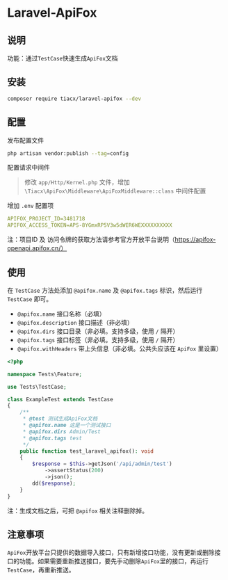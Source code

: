 Laravel-ApiFox
============

说明
---

功能：通过`TestCase`快速生成`ApiFox`文档

安装
---

```bash
composer require tiacx/laravel-apifox --dev
```

配置
---

发布配置文件

```bash
php artisan vendor:publish --tag=config
```

配置请求中间件

> 修改 `app/Http/Kernel.php` 文件，增加 `\Tiacx\ApiFox\Middleware\ApiFoxMiddleware::class` 中间件配置

增加 `.env` 配置项

```yaml
APIFOX_PROJECT_ID=3481718
APIFOX_ACCESS_TOKEN=APS-8YGmxRP5V3w5dWER6WEXXXXXXXXXX
```

注：项目ID 及 访问令牌的获取方法请参考官方开放平台说明（https://apifox-openapi.apifox.cn/）

使用
---

在 `TestCase` 方法处添加 `@apifox.name` 及 `@apifox.tags` 标识，然后运行 `TestCase` 即可。

+ `@apifox.name` 接口名称（必填）
+ `@apifox.description` 接口描述（非必填）
+ `@apifox.dirs` 接口目录（非必填。支持多级，使用 `/` 隔开）
+ `@apifox.tags` 接口标签（非必填。支持多级，使用 `/` 隔开）
+ `@apifox.withHeaders` 带上头信息（非必填。公共头应该在 `ApiFox` 里设置）

```php
<?php

namespace Tests\Feature;

use Tests\TestCase;

class ExampleTest extends TestCase
{
    /**
     * @test 测试生成ApiFox文档
     * @apifox.name 这是一个测试接口
     * @apifox.dirs Admin/Test
     * @apifox.tags test
     */
    public function test_laravel_apifox(): void
    {
        $response = $this->getJson('/api/admin/test')
            ->assertStatus(200)
            ->json();
        dd($response);
    }
}
```

注：生成文档之后，可把 `@apifox` 相关注释删除掉。

注意事项
-------

`ApiFox`开放平台只提供的数据导入接口，只有新增接口功能，没有更新或删除接口的功能。如果需要重新推送接口，要先手动删除`ApiFox`里的接口，再运行`TestCase`，再重新推送。
